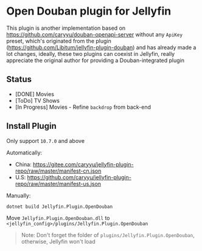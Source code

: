 # Open Douban plugin for Jellyfin

This plugin is another implementation based on https://github.com/caryyu/douban-openapi-server without any `ApiKey` preset, which's originated from the plugin
 (https://github.com/Libitum/jellyfin-plugin-douban) and has already made a lot changes, ideally, these two plugins can coexist in Jellyfin, really appreciate the original author for providing a Douban-integrated plugin 

## Status

- [DONE] Movies
- [ToDo] TV Shows
- [In Progress] Movies - Refine `backdrop` from back-end

## Install Plugin

Only support `10.7.0` and above

Automatically:

- China: https://gitee.com/caryyu/jellyfin-plugin-repo/raw/master/manifest-cn.json
- U.S: https://github.com/caryyu/jellyfin-plugin-repo/raw/master/manifest-us.json

Manually:

```shell
dotnet build Jellyfin.Plugin.OpenDouban
```

Move `Jellyfin.Plugin.OpenDouban.dll` to `<jellyfin_config>/plugins/Jellyfin.Plugin.OpenDouban`

> Note: Don't forget the folder of `plugins/Jellyfin.Plugin.OpenDouban`, otherwise, Jellyfin won't load

